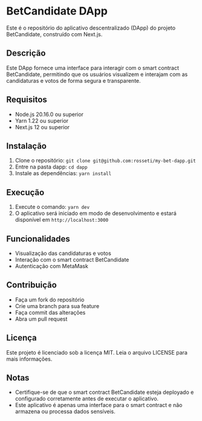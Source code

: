 

# BetCandidate DApp

Este é o repositório do aplicativo descentralizado (DApp) do projeto BetCandidate, construído com Next.js.

## Descrição

Este DApp fornece uma interface para interagir com o smart contract BetCandidate, permitindo que os usuários visualizem e interajam com as candidaturas e votos de forma segura e transparente.

## Requisitos

* Node.js 20.16.0 ou superior
* Yarn 1.22 ou superior
* Next.js 12 ou superior

## Instalação

1. Clone o repositório: `git clone git@github.com:rosseti/my-bet-dapp.git`
2. Entre na pasta dapp: `cd dapp`
3. Instale as dependências: `yarn install`

## Execução

1. Execute o comando: `yarn dev`
2. O aplicativo será iniciado em modo de desenvolvimento e estará disponível em `http://localhost:3000`

## Funcionalidades

* Visualização das candidaturas e votos
* Interação com o smart contract BetCandidate
* Autenticação com MetaMask

## Contribuição

* Faça um fork do repositório
* Crie uma branch para sua feature
* Faça commit das alterações
* Abra um pull request

## Licença

Este projeto é licenciado sob a licença MIT. Leia o arquivo LICENSE para mais informações.

## Notas

* Certifique-se de que o smart contract BetCandidate esteja deployado e configurado corretamente antes de executar o aplicativo.
* Este aplicativo é apenas uma interface para o smart contract e não armazena ou processa dados sensíveis.